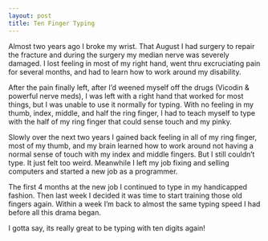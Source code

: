 ```yaml
---
layout: post
title: Ten Finger Typing
---
```


Almost two years ago I broke my wrist. That August I had surgery to
repair the fracture and during the surgery my median nerve was severely
damaged. I lost feeling in most of my right hand, went thru excruciating
pain for several months, and had to learn how to work around my
disability.

After the pain finally left, after I’d weened myself off the drugs
(Vicodin & powerful nerve meds), I was left with a right hand that
worked for most things, but I was unable to use it normally for typing.
With no feeling in my thumb, index, middle, and half the ring finger, I
had to teach myself to type with the half of my ring finger that could
sense touch and my pinky.

Slowly over the next two years I gained back feeling in all of my ring
finger, most of my thumb, and my brain learned how to work around not
having a normal sense of touch with my index and middle fingers. But I
still couldn’t type. It just felt too weird. Meanwhile I left my job
fixing and selling computers and started a new job as a programmer.

The first 4 months at the new job I continued to type in my handicapped
fashion. Then last week I decided it was time to start training those
old fingers again. Within a week I’m back to almost the same typing
speed I had before all this drama began.

I gotta say, its really great to be typing with ten digits again!
